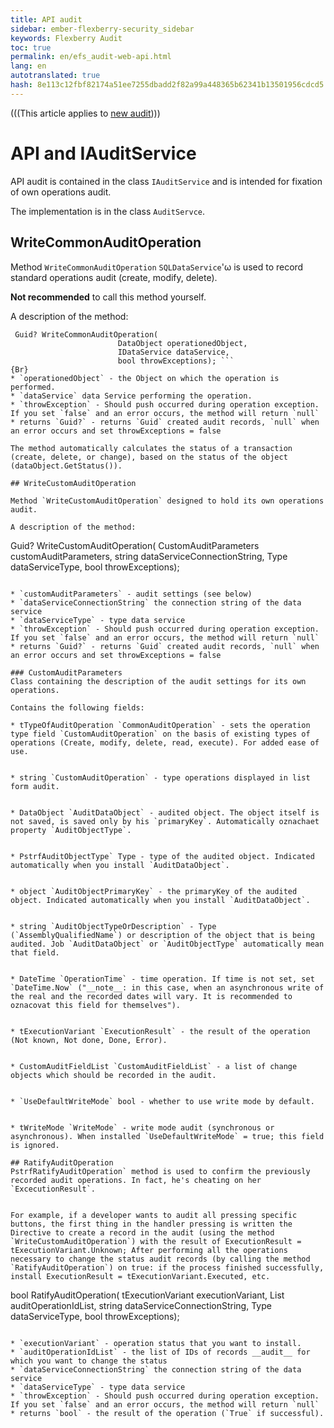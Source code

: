 ```yaml
--- 
title: API audit 
sidebar: ember-flexberry-security_sidebar 
keywords: Flexberry Audit 
toc: true 
permalink: en/efs_audit-web-api.html 
lang: en 
autotranslated: true 
hash: 8e113c12fbf82174a51ee7255dbadd2f82a99a448365b62341b13501956cdcd5 
--- 
```

(((This article applies to [new audit](fa_audit-web.html)))) 

# API and IAuditService 
API audit is contained in the class `IAuditService` and is intended for fixation of own operations audit. 

The implementation is in the class `AuditServce`. 

## WriteCommonAuditOperation 

Method `WriteCommonAuditOperation` `SQLDataService`'ω is used to record standard operations audit (create, modify, delete). 

__Not recommended__ to call this method yourself. 

A description of the method: 

```
 Guid? WriteCommonAuditOperation(
                        DataObject operationedObject,
                        IDataService dataService,
                        bool throwExceptions); ``` 
{Br} 
* `operationedObject` - the Object on which the operation is performed. 
* `dataService` data Service performing the operation. 
* `throwException` - Should push occurred during operation exception. If you set `false` and an error occurs, the method will return `null` 
* returns `Guid?` - returns `Guid` created audit records, `null` when an error occurs and set throwExceptions = false 

The method automatically calculates the status of a transaction (create, delete, or change), based on the status of the object (dataObject.GetStatus()). 

## WriteCustomAuditOperation 

Method `WriteCustomAuditOperation` designed to hold its own operations audit. 

A description of the method: 

```
Guid? WriteCustomAuditOperation(
            CustomAuditParameters customAuditParameters,
            string dataServiceConnectionString,
            Type dataServiceType,
            bool throwExceptions);
``` 

* `customAuditParameters` - audit settings (see below) 
* `dataServiceConnectionString` the connection string of the data service 
* `dataServiceType` - type data service 
* `throwException` - Should push occurred during operation exception. If you set `false` and an error occurs, the method will return `null` 
* returns `Guid?` - returns `Guid` created audit records, `null` when an error occurs and set throwExceptions = false 

### CustomAuditParameters 
Class containing the description of the audit settings for its own operations. 

Contains the following fields: 

* tTypeOfAuditOperation `CommonAuditOperation` - sets the operation type field `CustomAuditOperation` on the basis of existing types of operations (Create, modify, delete, read, execute). For added ease of use. 


* string `CustomAuditOperation` - type operations displayed in list form audit. 


* DataObject `AuditDataObject` - audited object. The object itself is not saved, is saved only by his `primaryKey`. Automatically oznachaet property `AuditObjectType`. 


* PstrfAuditObjectType` Type - type of the audited object. Indicated automatically when you install `AuditDataObject`. 


* object `AuditObjectPrimaryKey` - the primaryKey of the audited object. Indicated automatically when you install `AuditDataObject`. 


* string `AuditObjectTypeOrDescription` - Type (`AssemblyQualifiedName`) or description of the object that is being audited. Job `AuditDataObject` or `AuditObjectType` automatically mean that field. 


* DateTime `OperationTime` - time operation. If time is not set, set `DateTime.Now` ("__note__: in this case, when an asynchronous write of the real and the recorded dates will vary. It is recommended to oznacovat this field for themselves"). 


* tExecutionVariant `ExecutionResult` - the result of the operation (Not known, Not done, Done, Error). 


* CustomAuditFieldList `CustomAuditFieldList` - a list of change objects which should be recorded in the audit. 


* `UseDefaultWriteMode` bool - whether to use write mode by default. 


* tWriteMode `WriteMode` - write mode audit (synchronous or asynchronous). When installed `UseDefaultWriteMode` = true; this field is ignored. 

## RatifyAuditOperation 
PstrfRatifyAuditOperation` method is used to confirm the previously recorded audit operations. In fact, he's cheating on her `ExcecutionResult`. 


For example, if a developer wants to audit all pressing specific buttons, the first thing in the handler pressing is written the Directive to create a record in the audit (using the method `WriteCustomAuditOperation`) with the result of ExecutionResult = tExecutionVariant.Unknown; After performing all the operations necessary to change the status audit records (by calling the method `RatifyAuditOperation`) on true: if the process finished successfully, install ExecutionResult = tExecutionVariant.Executed, etc. 

```
bool RatifyAuditOperation(
            tExecutionVariant executionVariant, 
            List<Guid> auditOperationIdList, 
            string dataServiceConnectionString,
            Type dataServiceType,
            bool throwExceptions);
``` 

* `executionVariant` - operation status that you want to install. 
* `auditOperationIdList` - the list of IDs of records __audit__ for which you want to change the status 
* `dataServiceConnectionString` the connection string of the data service 
* `dataServiceType` - type data service 
* `throwException` - Should push occurred during operation exception. If you set `false` and an error occurs, the method will return `null` 
* returns `bool` - the result of the operation (`True` if successful). 




